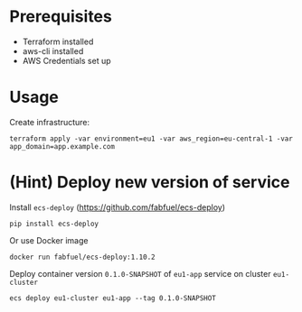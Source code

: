 # Prerequisites

- Terraform installed
- aws-cli installed
- AWS Credentials set up

# Usage

Create infrastructure:
```
terraform apply -var environment=eu1 -var aws_region=eu-central-1 -var app_domain=app.example.com
```

# (Hint) Deploy new version of service

Install `ecs-deploy` (https://github.com/fabfuel/ecs-deploy)
```
pip install ecs-deploy
```

Or use Docker image
```
docker run fabfuel/ecs-deploy:1.10.2
```

Deploy container version `0.1.0-SNAPSHOT` of `eu1-app` service on cluster `eu1-cluster`
```
ecs deploy eu1-cluster eu1-app --tag 0.1.0-SNAPSHOT
```

